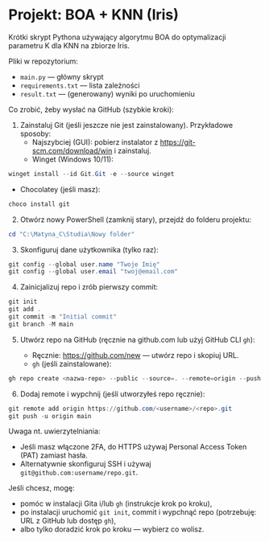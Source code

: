 # Projekt: BOA + KNN (Iris)

Krótki skrypt Pythona używający algorytmu BOA do optymalizacji parametru K dla KNN na zbiorze Iris.

Pliki w repozytorium:
- `main.py` — główny skrypt
- `requirements.txt` — lista zależności
- `result.txt` — (generowany) wyniki po uruchomieniu

Co zrobić, żeby wysłać na GitHub (szybkie kroki):

1. Zainstaluj Git (jeśli jeszcze nie jest zainstalowany). Przykładowe sposoby:
   - Najszybciej (GUI): pobierz instalator z https://git-scm.com/download/win i zainstaluj.
   - Winget (Windows 10/11):

```powershell
winget install --id Git.Git -e --source winget
```

   - Chocolatey (jeśli masz):

```powershell
choco install git
```

2. Otwórz nowy PowerShell (zamknij stary), przejdź do folderu projektu:

```powershell
cd "C:\Matyna_C\Studia\Nowy folder"
```

3. Skonfiguruj dane użytkownika (tylko raz):

```powershell
git config --global user.name "Twoje Imię"
git config --global user.email "twoj@email.com"
```

4. Zainicjalizuj repo i zrób pierwszy commit:

```powershell
git init
git add .
git commit -m "Initial commit"
git branch -M main
```

5. Utwórz repo na GitHub (ręcznie na github.com lub użyj GitHub CLI `gh`):

   - Ręcznie: https://github.com/new — utwórz repo i skopiuj URL.
   - `gh` (jeśli zainstalowane):

```powershell
gh repo create <nazwa-repo> --public --source=. --remote=origin --push
```

6. Dodaj remote i wypchnij (jeśli utworzyłeś repo ręcznie):

```powershell
git remote add origin https://github.com/<username>/<repo>.git
git push -u origin main
```

Uwaga nt. uwierzytelniania:
- Jeśli masz włączone 2FA, do HTTPS używaj Personal Access Token (PAT) zamiast hasła.
- Alternatywnie skonfiguruj SSH i używaj `git@github.com:username/repo.git`.

Jeśli chcesz, mogę:
- pomóc w instalacji Gita i/lub `gh` (instrukcje krok po kroku),
- po instalacji uruchomić `git init`, commit i wypchnąć repo (potrzebuję: URL z GitHub lub dostęp `gh`),
- albo tylko doradzić krok po kroku — wybierz co wolisz.
